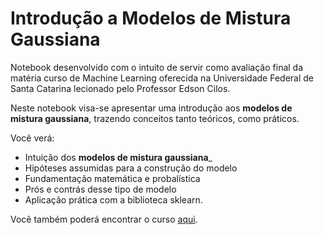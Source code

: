 # Introdução a Modelos de Mistura Gaussiana

Notebook desenvolvido com o intuito de servir como avaliação final da matéria curso de Machine Learning oferecida na Universidade Federal de Santa Catarina lecionado pelo Professor Edson Cilos.

Neste notebook visa-se apresentar uma introdução aos __modelos de mistura gaussiana__, trazendo conceitos tanto teóricos, como práticos. 

Você verá: 

* Intuição dos __modelos de mistura gaussiana___
* Hipóteses assumidas para a construção do modelo
* Fundamentação matemática e probalística
* Prós e contrás desse tipo de modelo
* Aplicação prática com a biblioteca sklearn.

Você também poderá encontrar o curso [aqui](https://www.udemy.com/course/edson-cilos-ml/).
